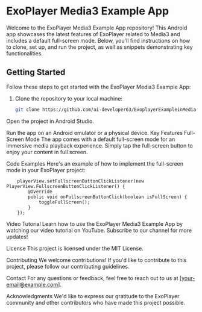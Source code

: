 # ExoPlayer Media3 Example App

Welcome to the ExoPlayer Media3 Example App repository! This Android app showcases the latest features of ExoPlayer related to Media3 and includes a default full-screen mode. Below, you'll find instructions on how to clone, set up, and run the project, as well as snippets demonstrating key functionalities.

## Getting Started

Follow these steps to get started with the ExoPlayer Media3 Example App:

1. Clone the repository to your local machine:
   ```bash
   git clone https://github.com/ai-developer63/ExoplayerExampleinMedia3.git
Open the project in Android Studio.

Run the app on an Android emulator or a physical device.
Key Features
Full-Screen Mode
The app comes with a default full-screen mode for an immersive media playback experience. Simply tap the full-screen button to enjoy your content in full screen.

Code Examples
Here's an example of how to implement the full-screen mode in your ExoPlayer project:

        playerView.setFullscreenButtonClickListener(new PlayerView.FullscreenButtonClickListener() {
            @Override
            public void onFullscreenButtonClick(boolean isFullScreen) {
                toggleFullScreen();
            }
        });

Video Tutorial
Learn how to use the ExoPlayer Media3 Example App by watching our video tutorial on YouTube. Subscribe to our channel for more updates!

License
This project is licensed under the MIT License.

Contributing
We welcome contributions! If you'd like to contribute to this project, please follow our contributing guidelines.

Contact
For any questions or feedback, feel free to reach out to us at [your-email@example.com].

Acknowledgments
We'd like to express our gratitude to the ExoPlayer community and other contributors who have made this project possible.
